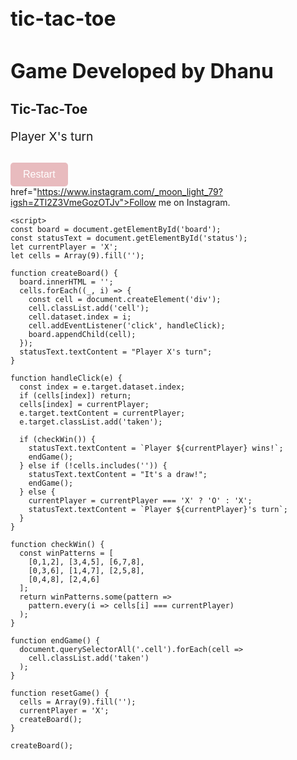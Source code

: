 
# tic-tac-toe
<!DOCTYPE html>
<html lang="en">
<head>
  <meta charset="UTF-8" />
  <meta name="viewport" content="width=device-width, initial-scale=1.0"/>
  
  <title>Tic-Tac-Toe</title>
  <style>
        
  body {
      text-align: center;
      font-family: cursive;
      margin: 0;
      padding: 20px;
      background: #c8edf7;
      
    }
    

    h1 {
      font-size: 2rem;
      margin-bottom: 10px;
      
    }

    .board {
      display: grid;
      grid-template-columns: repeat(3, 1fr);
      gap: 5px;
      max-width: 300px;
      margin: 0 auto 20px;
    }

    .cell {
      aspect-ratio: 1;
      width: 100%;
      font-size: 2.5rem;
      background: #fff;
      border: 2px solid #ffffdf;
      display: flex;
      justify-content: center;
      align-items: center;
      cursor: pointer;
      user-select: none;
      transition: background 0.2s;
    }

    .cell.taken {
      pointer-events: none;
      background: #fcdce1;
    }

    button {
      padding: 10px 20px ;
      font-size: 1rem;
      background-color: #e8bbbe;
      color: white;
      border: none;
      border-radius: 5px;
      cursor: pointer;
      
    }

    button:hover {
      background-color: #f9fobc;
     
    }

    #status {
      margin-bottom: 10px;
      font-size: 1.2rem;
    }
    
   .link {
       color: purple;
       }
       
    .container { 
        margin-top: 10px;
    }
    .board {
        color: black;
        font-family: fantasy;
    }
   h2 {
       color: ;
       font-family: fantasy;
       border: dotted 1px;
       padding: 10px;
   }
   
  </style>
</head>
<body>
    <h1>Game Developed by Dhanu</h1>
  <h2>Tic-Tac-Toe</h2>
  <p id="status">Player X's turn</p>
  <div class="board" id="board"></div>
  <button onclick="resetGame()">Restart</button>
   
   <div class="container">
  <a class="link" 


href="https://www.instagram.com/_moon_light_79?igsh=ZTl2Z3VmeGozOTJv">Follow me on Instagram.</a>
</div>
  
      
  
  
    <script>
    const board = document.getElementById('board');
    const statusText = document.getElementById('status');
    let currentPlayer = 'X';
    let cells = Array(9).fill('');

    function createBoard() {
      board.innerHTML = '';
      cells.forEach((_, i) => {
        const cell = document.createElement('div');
        cell.classList.add('cell');
        cell.dataset.index = i;
        cell.addEventListener('click', handleClick);
        board.appendChild(cell);
      });
      statusText.textContent = "Player X's turn";
    }

    function handleClick(e) {
      const index = e.target.dataset.index;
      if (cells[index]) return;
      cells[index] = currentPlayer;
      e.target.textContent = currentPlayer;
      e.target.classList.add('taken');

      if (checkWin()) {
        statusText.textContent = `Player ${currentPlayer} wins!`;
        endGame();
      } else if (!cells.includes('')) {
        statusText.textContent = "It's a draw!";
        endGame();
      } else {
        currentPlayer = currentPlayer === 'X' ? 'O' : 'X';
        statusText.textContent = `Player ${currentPlayer}'s turn`;
      }
    }

    function checkWin() {
      const winPatterns = [
        [0,1,2], [3,4,5], [6,7,8],
        [0,3,6], [1,4,7], [2,5,8],
        [0,4,8], [2,4,6]
      ];
      return winPatterns.some(pattern =>
        pattern.every(i => cells[i] === currentPlayer)
      );
    }

    function endGame() {
      document.querySelectorAll('.cell').forEach(cell =>
        cell.classList.add('taken')
      );
    }

    function resetGame() {
      cells = Array(9).fill('');
      currentPlayer = 'X';
      createBoard();
    }

    createBoard();
  </script>
</body>
</html>
